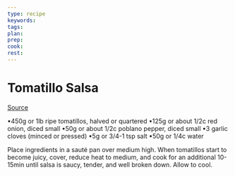 ```yaml
---
type: recipe
keywords:
tags:
plan:
prep:
cook:
rest:
---
```


# Tomatillo Salsa

[Source](https://www.youtube.com/watch?v=DPA2nQpnkFA)

▪450g or 1lb ripe tomatillos, halved or quartered
▪125g or about 1/2c red onion, diced small
▪50g or about 1/2c poblano pepper, diced small
▪3 garlic cloves (minced or pressed)
▪5g or 3/4-1 tsp salt
▪50g or 1/4c water

Place ingredients in a sauté pan over medium high. When tomatillos start to become juicy, cover, reduce heat to medium, and cook for an additional 10-15min until salsa is saucy, tender, and well broken down. Allow to cool.
